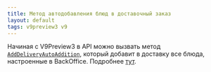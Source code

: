 ```yaml
---
title: Метод автодобавления блюд в доставочный заказ
layout: default
tags: v9preview3 v9
---
```


Начиная с V9Preview3 в API можно вызвать метод
[`AddDeliveryAutoAddition`](https://iiko.github.io/front.api.sdk/v9/html/M_Resto_Front_Api_Editors_IEditSession_AddDeliveryAutoAddition.htm),
который добавит в доставку все блюда, настроенные в BackOffice. Подробнее [тут](https://ru.iiko.help/articles/#!iikodelivery-8-9/topic-133).